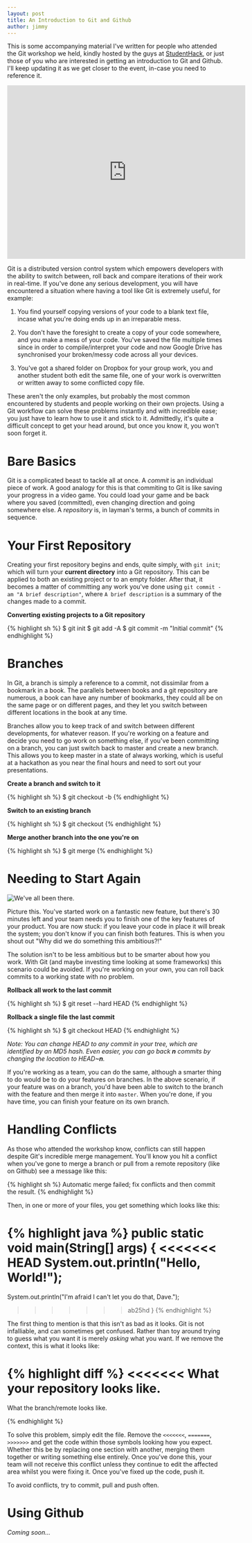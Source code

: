 ```yaml
---
layout: post
title: An Introduction to Git and Github
author: jimmy
---
```


This is some accompanying material I've written for people who attended the Git workshop we held, kindly hosted by the guys at [StudentHack](//studenthack.com), or just those of you who are interested in getting an introduction to Git and Github. I'll keep updating it as we get closer to the event, in-case you need to reference it.

<iframe src="http://prezi.com/embed/tuad5y0fedri/?bgcolor=ffffff&amp;lock_to_path=0&amp;autoplay=0&amp;autohide_ctrls=0&amp;features=undefined&amp;disabled_features=undefined" width="550" height="400" frameBorder="0"></iframe>

Git is a distributed version control system which empowers developers with the ability to switch between, roll back and compare iterations of their work in real-time. If you've done any serious development, you will have encountered a situation where having a tool like Git is extremely useful, for example:

1. You find yourself copying versions of your code to a blank text file, incase what you're doing ends up in an irreparable mess.

2. You don't have the foresight to create a copy of your code somewhere, and you make a mess of your code. You've saved the file multiple times since in order to compile/interpret your code and now Google Drive has synchronised your broken/messy code across all your devices.

3. You've got a shared folder on Dropbox for your group work, you and another student both edit the same file, one of your work is overwritten or written away to some conflicted copy file.

These aren't the only examples, but probably the most common encountered by students and people working on their own projects. Using a Git workflow can solve these problems instantly and with incredible ease; you just have to learn how to use it and stick to it. Admittedly, it's quite a difficult concept to get your head around, but once you know it, you won't soon forget it.

Bare Basics
===

Git is a complicated beast to tackle all at once. A *commit* is an individual piece of work. A good analogy for this is that commiting to Git is like saving your progress in a video game. You could load your game and be back where you saved (committed), even changing direction and going somewhere else. A *repository* is, in layman's terms, a bunch of commits in sequence.

Your First Repository
===

 Creating your first repository begins and ends, quite simply, with `git init`; which will turn your **current directory** into a Git repository. This can be applied to both an existing project or to an empty folder. After that, it becomes a matter of committing any work you've done using `git commit -am "A brief description"`, where `A brief description` is a summary of the changes made to a commit.

**Converting existing projects to a Git repository**

{% highlight sh %}
$ git init
$ git add -A
$ git commit -m "Initial commit"
{% endhighlight %}

Branches
===

In Git, a branch is simply a reference to a commit, not dissimilar from a bookmark in a book. The parallels between books and a git repository are numerous, a book can have any number of bookmarks, they could all be on the same page or on different pages, and they let you switch between different locations in the book at any time.

Branches allow you to keep track of and switch between different developments, for whatever reason. If you're working on a feature and decide you need to go work on something else, if you've been committing on a branch, you can just switch back to master and create a new branch. This allows you to keep master in a state of always working, which is useful at a hackathon as you near the final hours and need to sort out your presentations.

**Create a branch and switch to it**

{% highlight sh %}
$ git checkout -b <BranchName>
{% endhighlight %}

**Switch to an existing branch**

{% highlight sh %}
$ git checkout <BranchName>
{% endhighlight %}

**Merge another branch into the one you're on**

{% highlight sh %}
$ git merge <BranchName>
{% endhighlight %}

Needing to Start Again
===

![We've all been there.][kill_it]

Picture this. You've started work on a fantastic new feature, but there's 30 minutes left and your team needs you to finish one of the key features of your product. You are now stuck: if you leave your code in place it will break the system; you don't know if you can finish both features. This is when you shout out "Why did we do something this ambitious?!"

The solution isn't to be less ambitious but to be smarter about how you work. With Git (and maybe investing time looking at some frameworks) this scenario could be avoided. If you're working on your own, you can roll back commits to a working state with no problem.

**Rollback all work to the last commit**

{% highlight sh %}
$ git reset --hard HEAD
{% endhighlight %}

**Rollback a single file the last commit**

{% highlight sh %}
$ git checkout HEAD <FileName>
{% endhighlight %}

*Note: You can change HEAD to any commit in your tree, which are identified by an MD5 hash. Even easier, you can go back **n** commits by changing the location to HEAD~**n**.*

If you're working as a team, you can do the same, although a smarter thing to do would be to do your features on branches. In the above scenario, if your feature was on a branch, you'd have been able to switch to the branch with the feature and then merge it into `master`. When you're done, if you have time, you can finish your feature on its own branch.

Handling Conflicts
===

As those who attended the workshop know, conflicts can still happen despite Git's incredible merge management. You'll know you hit a conflict when you've gone to merge a branch or pull from a remote repository (like on Github) see a message like this:

{% highlight sh %}
Automatic merge failed; fix conflicts and then commit the result.
{% endhighlight %}

Then, in one or more of your files, you get something which looks like this:

{% highlight java %}
public static void main(String[] args)
{
<<<<<<< HEAD
System.out.println("Hello, World!");
=======
System.out.println("I'm afraid I can't let you do that, Dave.");
>>>>>>> ab25hd
}
{% endhighlight %}

The first thing to mention is that this isn't as bad as it looks. Git is not infalliable, and can sometimes get confused. Rather than toy around trying to guess what you want it is merely *asking* what you want. If we remove the context, this is what it looks like:

{% highlight diff %}
<<<<<<< 
What your repository looks like.
=======
What the branch/remote looks like.
>>>>>>> 
{% endhighlight %}

To solve this problem, simply edit the file. Remove the `<<<<<<<`, `=======`, `>>>>>>>` and get the code within those symbols looking how you expect. Whether this be by replacing one section with another, merging them together or writing something else entirely. Once you've done this, your team will not receive this conflict unless they continue to edit the affected area whilst you were fixing it. Once you've fixed up the code, push it.

To avoid conflicts, try to commit, pull and push often.

Using Github
===

*Coming soon...*

[kill_it]: /images/killitwithfire.jpg